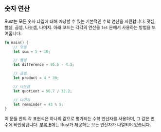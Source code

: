 ## 숫자 연산

Rust는 모든 숫자 타입에 대해 예상할 수 있는 기본적인 수학 연산을 지원합니다: 덧셈, 뺄셈, 곱셈, 나눗셈, 나머지. 아래 코드는 각각의 연산을 `let` 문에서 사용하는 방법을 보여줍니다:

```rust
fn main() {
    // 덧셈
    let sum = 5 + 10;

    // 뺄셈
    let difference = 95.5 - 4.3;

    // 곱셈
    let product = 4 * 30;

    // 나눗셈
    let quotient = 56.7 / 32.2;

    // 나머지
    let remainder = 43 % 5;
}
```

이 문들 안의 각 표현식은 하나의 값으로 평가되는 수학 연산자를 사용하며, 그 값은 변수에 바인딩됩니다. [부록 B](https://doc.rust-lang.org/stable/book/appendix-02-operators.html)에는 Rust가 제공하는 모든 연산자가 나열되어 있습니다.